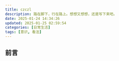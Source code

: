 ```yaml
---
title: czczl
description: 路在脚下，行在路上。想想又想想，还是写下来吧。
date: 2025-01-24 14:34:26
updated: 2025-01-25 02:59:54
categories: [日常生活]
tags: [意识, 看法]
---
```


## 前言